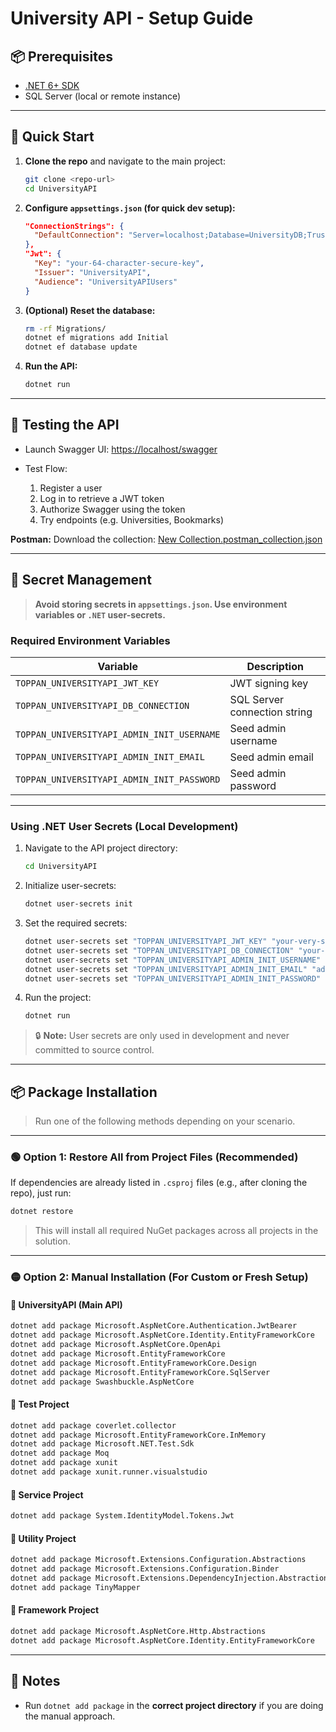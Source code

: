 # University API - Setup Guide

## 📦 Prerequisites

- [.NET 6+ SDK](https://dotnet.microsoft.com/)
- SQL Server (local or remote instance)

---

## 🚀 Quick Start

1. **Clone the repo** and navigate to the main project:

   ```bash
   git clone <repo-url>
   cd UniversityAPI
   ```

2. **Configure `appsettings.json` (for quick dev setup):**

   ```json
   "ConnectionStrings": {
     "DefaultConnection": "Server=localhost;Database=UniversityDB;Trusted_Connection=True;"
   },
   "Jwt": {
     "Key": "your-64-character-secure-key",
     "Issuer": "UniversityAPI",
     "Audience": "UniversityAPIUsers"
   }
   ```

3. **(Optional) Reset the database:**

   ```bash
   rm -rf Migrations/
   dotnet ef migrations add Initial
   dotnet ef database update
   ```

4. **Run the API:**

   ```bash
   dotnet run
   ```

---

## 🧪 Testing the API

- Launch Swagger UI: [https://localhost/swagger](https://localhost/swagger)
- Test Flow:

  1. Register a user
  2. Log in to retrieve a JWT token
  3. Authorize Swagger using the token
  4. Try endpoints (e.g. Universities, Bookmarks)

**Postman:**
Download the collection:
[New Collection.postman_collection.json](New%20Collection.postman_collection.json)

---

## 🔐 Secret Management

> **Avoid storing secrets in `appsettings.json`. Use environment variables or `.NET` user-secrets.**

### Required Environment Variables

| Variable                                   | Description                  |
| ------------------------------------------ | ---------------------------- |
| `TOPPAN_UNIVERSITYAPI_JWT_KEY`             | JWT signing key              |
| `TOPPAN_UNIVERSITYAPI_DB_CONNECTION`       | SQL Server connection string |
| `TOPPAN_UNIVERSITYAPI_ADMIN_INIT_USERNAME` | Seed admin username          |
| `TOPPAN_UNIVERSITYAPI_ADMIN_INIT_EMAIL`    | Seed admin email             |
| `TOPPAN_UNIVERSITYAPI_ADMIN_INIT_PASSWORD` | Seed admin password          |

---

### Using .NET User Secrets (Local Development)

1. Navigate to the API project directory:

   ```bash
   cd UniversityAPI
   ```

2. Initialize user-secrets:

   ```bash
   dotnet user-secrets init
   ```

3. Set the required secrets:

   ```bash
   dotnet user-secrets set "TOPPAN_UNIVERSITYAPI_JWT_KEY" "your-very-secret-key"
   dotnet user-secrets set "TOPPAN_UNIVERSITYAPI_DB_CONNECTION" "your-sql-connection-string"
   dotnet user-secrets set "TOPPAN_UNIVERSITYAPI_ADMIN_INIT_USERNAME" "youradmin"
   dotnet user-secrets set "TOPPAN_UNIVERSITYAPI_ADMIN_INIT_EMAIL" "admin@yourdomain.com"
   dotnet user-secrets set "TOPPAN_UNIVERSITYAPI_ADMIN_INIT_PASSWORD" "YourSecurePassword"
   ```

4. Run the project:

   ```bash
   dotnet run
   ```

> 🔒 **Note:** User secrets are only used in development and never committed to source control.

---

## 📦 Package Installation

> Run one of the following methods depending on your scenario.

---

### 🟢 Option 1: Restore All from Project Files (Recommended)

If dependencies are already listed in `.csproj` files (e.g., after cloning the repo), just run:

```bash
dotnet restore
```

> This will install all required NuGet packages across all projects in the solution.

---

### 🟡 Option 2: Manual Installation (For Custom or Fresh Setup)

#### 🔹 UniversityAPI (Main API)

```bash
dotnet add package Microsoft.AspNetCore.Authentication.JwtBearer
dotnet add package Microsoft.AspNetCore.Identity.EntityFrameworkCore
dotnet add package Microsoft.AspNetCore.OpenApi
dotnet add package Microsoft.EntityFrameworkCore
dotnet add package Microsoft.EntityFrameworkCore.Design
dotnet add package Microsoft.EntityFrameworkCore.SqlServer
dotnet add package Swashbuckle.AspNetCore
```

#### 🔸 Test Project

```bash
dotnet add package coverlet.collector
dotnet add package Microsoft.EntityFrameworkCore.InMemory
dotnet add package Microsoft.NET.Test.Sdk
dotnet add package Moq
dotnet add package xunit
dotnet add package xunit.runner.visualstudio
```

#### 🔹 Service Project

```bash
dotnet add package System.IdentityModel.Tokens.Jwt
```

#### 🔸 Utility Project

```bash
dotnet add package Microsoft.Extensions.Configuration.Abstractions
dotnet add package Microsoft.Extensions.Configuration.Binder
dotnet add package Microsoft.Extensions.DependencyInjection.Abstractions
dotnet add package TinyMapper
```

#### 🔹 Framework Project

```bash
dotnet add package Microsoft.AspNetCore.Http.Abstractions
dotnet add package Microsoft.AspNetCore.Identity.EntityFrameworkCore
```

---

## 📝 Notes

- Run `dotnet add package` in the **correct project directory** if you are doing the manual approach.
